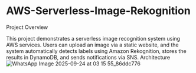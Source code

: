 # AWS-Serverless-Image-Rekognition
Project Overview

This project demonstrates a serverless image recognition system using AWS services. Users can upload an image via a static website, and the system automatically detects labels using Amazon Rekognition, stores the results in DynamoDB, and sends notifications via SNS.
Architecture
![WhatsApp Image 2025-09-24 at 03 15 55_86ddc776](https://github.com/user-attachments/assets/7b9ca13d-8c14-4638-91fd-8326ba0fee29)

